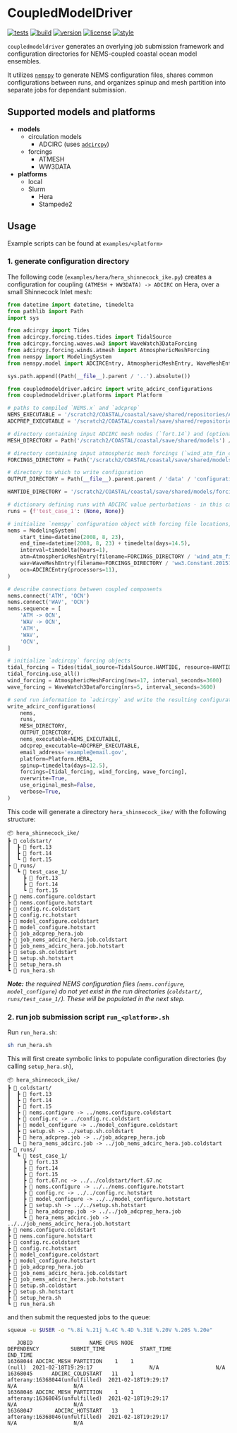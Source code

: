 # CoupledModelDriver

[![tests](https://github.com/noaa-ocs-modeling/CoupledModelDriver/workflows/tests/badge.svg)](https://github.com/noaa-ocs-modeling/CoupledModelDriver/actions?query=workflow%3Atests)
[![build](https://github.com/noaa-ocs-modeling/CoupledModelDriver/workflows/build/badge.svg)](https://github.com/noaa-ocs-modeling/CoupledModelDriver/actions?query=workflow%3Abuild)
[![version](https://img.shields.io/pypi/v/CoupledModelDriver)](https://pypi.org/project/CoupledModelDriver)
[![license](https://img.shields.io/github/license/noaa-ocs-modeling/CoupledModelDriver)](https://creativecommons.org/share-your-work/public-domain/cc0)
[![style](https://sourceforge.net/p/oitnb/code/ci/default/tree/_doc/_static/oitnb.svg?format=raw)](https://sourceforge.net/p/oitnb/code)

`coupledmodeldriver` generates an overlying job submission framework and configuration directories for NEMS-coupled coastal
ocean model ensembles.

It utilizes [`nemspy`](https://pypi.org/project/nemspy) to generate NEMS configuration files, shares common configurations
between runs, and organizes spinup and mesh partition into separate jobs for dependant submission.

## Supported models and platforms

- **models**
    - circulation models
        - ADCIRC (uses [`adcircpy`](https://pypi.org/project/adcircpy))
    - forcings
        - ATMESH
        - WW3DATA
- **platforms**
    - local
    - Slurm
        - Hera
        - Stampede2

## Usage

Example scripts can be found at `examples/<platform>`

### 1. generate configuration directory

The following code (`examples/hera/hera_shinnecock_ike.py`) creates a configuration for coupling `(ATMESH + WW3DATA) -> ADCIRC`
on Hera, over a small Shinnecock Inlet mesh:

```python
from datetime import datetime, timedelta
from pathlib import Path
import sys

from adcircpy import Tides
from adcircpy.forcing.tides.tides import TidalSource
from adcircpy.forcing.waves.ww3 import WaveWatch3DataForcing
from adcircpy.forcing.winds.atmesh import AtmosphericMeshForcing
from nemspy import ModelingSystem
from nemspy.model import ADCIRCEntry, AtmosphericMeshEntry, WaveMeshEntry

sys.path.append((Path(__file__).parent / '..').absolute())

from coupledmodeldriver.adcirc import write_adcirc_configurations
from coupledmodeldriver.platforms import Platform

# paths to compiled `NEMS.x` and `adcprep`
NEMS_EXECUTABLE = '/scratch2/COASTAL/coastal/save/shared/repositories/ADC-WW3-NWM-NEMS/ALLBIN_INSTALL/NEMS-adcirc_atmesh_ww3data.x'
ADCPREP_EXECUTABLE = '/scratch2/COASTAL/coastal/save/shared/repositories/ADC-WW3-NWM-NEMS/ALLBIN_INSTALL/adcprep'

# directory containing input ADCIRC mesh nodes (`fort.14`) and (optionally) mesh values (`fort.13`)
MESH_DIRECTORY = Path('/scratch2/COASTAL/coastal/save/shared/models') / 'meshes' / 'shinnecock' / 'grid_v1'

# directory containing input atmospheric mesh forcings (`wind_atm_fin_ch_time_vec.nc`) and WaveWatch III forcings (`ww3.Constant.20151214_sxy_ike_date.nc`)
FORCINGS_DIRECTORY = Path('/scratch2/COASTAL/coastal/save/shared/models') / 'forcings' / 'shinnecock' / 'ike'

# directory to which to write configuration
OUTPUT_DIRECTORY = Path(__file__).parent.parent / 'data' / 'configuration' / 'hera_shinnecock_ike'

HAMTIDE_DIRECTORY = '/scratch2/COASTAL/coastal/save/shared/models/forcings/tides/hamtide'

# dictionary defining runs with ADCIRC value perturbations - in this case, a single run with no perturbation
runs = {f'test_case_1': (None, None)}

# initialize `nemspy` configuration object with forcing file locations, start and end times,  and processor assignment
nems = ModelingSystem(
    start_time=datetime(2008, 8, 23),
    end_time=datetime(2008, 8, 23) + timedelta(days=14.5),
    interval=timedelta(hours=1),
    atm=AtmosphericMeshEntry(filename=FORCINGS_DIRECTORY / 'wind_atm_fin_ch_time_vec.nc', processors=1),
    wav=WaveMeshEntry(filename=FORCINGS_DIRECTORY / 'ww3.Constant.20151214_sxy_ike_date.nc', processors=1),
    ocn=ADCIRCEntry(processors=11),
)

# describe connections between coupled components
nems.connect('ATM', 'OCN')
nems.connect('WAV', 'OCN')
nems.sequence = [
    'ATM -> OCN',
    'WAV -> OCN',
    'ATM',
    'WAV',
    'OCN',
]

# initialize `adcircpy` forcing objects
tidal_forcing = Tides(tidal_source=TidalSource.HAMTIDE, resource=HAMTIDE_DIRECTORY)
tidal_forcing.use_all()
wind_forcing = AtmosphericMeshForcing(nws=17, interval_seconds=3600)
wave_forcing = WaveWatch3DataForcing(nrs=5, interval_seconds=3600)

# send run information to `adcircpy` and write the resulting configuration to output directory
write_adcirc_configurations(
    nems,
    runs,
    MESH_DIRECTORY,
    OUTPUT_DIRECTORY,
    nems_executable=NEMS_EXECUTABLE,
    adcprep_executable=ADCPREP_EXECUTABLE,
    email_address='example@email.gov',
    platform=Platform.HERA,
    spinup=timedelta(days=12.5),
    forcings=[tidal_forcing, wind_forcing, wave_forcing],
    overwrite=True,
    use_original_mesh=False,
    verbose=True,
)
```

This code will generate a directory `hera_shinnecock_ike/` with the following structure:

```
📦 hera_shinnecock_ike/
┣ 📂 coldstart/
┃  ┣ 📜 fort.13
┃  ┣ 📜 fort.14
┃  ┗ 📜 fort.15
┣ 📂 runs/
┃  ┗ 📂 test_case_1/
┃    ┣ 📜 fort.13
┃    ┣ 📜 fort.14
┃    ┗ 📜 fort.15
┣ 📜 nems.configure.coldstart
┣ 📜 nems.configure.hotstart
┣ 📜 config.rc.coldstart
┣ 📜 config.rc.hotstart
┣ 📜 model_configure.coldstart
┣ 📜 model_configure.hotstart
┣ 📜 job_adcprep_hera.job
┣ 📜 job_nems_adcirc_hera.job.coldstart
┣ 📜 job_nems_adcirc_hera.job.hotstart
┣ 📜 setup.sh.coldstart
┣ 📜 setup.sh.hotstart
┣ 📜 setup_hera.sh
┗ 📜 run_hera.sh
```

_**Note:** the required NEMS configuration files (`nems.configure`, `model_configure`) do not yet exist in the run
directories (`coldstart/`, `runs/test_case_1/`). These will be populated in the next step._

### 2. run job submission script `run_<platform>.sh`

Run `run_hera.sh`:

```bash
sh run_hera.sh
``` 

This will first create symbolic links to populate configuration directories (by calling `setup_hera.sh`),

```
📦 hera_shinnecock_ike/
┣ 📂 coldstart/
┃  ┣ 📜 fort.13
┃  ┣ 📜 fort.14
┃  ┣ 📜 fort.15
┃  ┣ 🔗 nems.configure -> ../nems.configure.coldstart
┃  ┣ 🔗 config.rc -> ../config.rc.coldstart
┃  ┣ 🔗 model_configure -> ../model_configure.coldstart
┃  ┣ 🔗 setup.sh -> ../setup.sh.coldstart
┃  ┣ 🔗 hera_adcprep.job -> ../job_adcprep_hera.job
┃  ┗ 🔗 hera_nems_adcirc.job -> ../job_nems_adcirc_hera.job.coldstart
┣ 📂 runs/
┃  ┗ 📂 test_case_1/
┃    ┣ 📜 fort.13
┃    ┣ 📜 fort.14
┃    ┣ 📜 fort.15
┃    ┣ 🔗 fort.67.nc -> ../../coldstart/fort.67.nc
┃    ┣ 🔗 nems.configure -> ../../nems.configure.hotstart
┃    ┣ 🔗 config.rc -> ../../config.rc.hotstart
┃    ┣ 🔗 model_configure -> ../../model_configure.hotstart
┃    ┣ 🔗 setup.sh -> ../../setup.sh.hotstart
┃    ┣ 🔗 hera_adcprep.job -> ../../job_adcprep_hera.job
┃    ┗ 🔗 hera_nems_adcirc.job -> ../../job_nems_adcirc_hera.job.hotstart
┣ 📜 nems.configure.coldstart
┣ 📜 nems.configure.hotstart
┣ 📜 config.rc.coldstart
┣ 📜 config.rc.hotstart
┣ 📜 model_configure.coldstart
┣ 📜 model_configure.hotstart
┣ 📜 job_adcprep_hera.job
┣ 📜 job_nems_adcirc_hera.job.coldstart
┣ 📜 job_nems_adcirc_hera.job.hotstart
┣ 📜 setup.sh.coldstart
┣ 📜 setup.sh.hotstart
┣ 📜 setup_hera.sh
┗ 📜 run_hera.sh
```

and then submit the requested jobs to the queue:

```bash
squeue -u $USER -o "%.8i %.21j %.4C %.4D %.31E %.20V %.20S %.20e"
```

```
   JOBID                  NAME CPUS NODE                      DEPENDENCY          SUBMIT_TIME           START_TIME             END_TIME
16368044 ADCIRC_MESH_PARTITION    1    1                          (null)  2021-02-18T19:29:17                  N/A                  N/A
16368045      ADCIRC_COLDSTART   11    1  afterany:16368044(unfulfilled)  2021-02-18T19:29:17                  N/A                  N/A
16368046 ADCIRC_MESH_PARTITION    1    1  afterany:16368045(unfulfilled)  2021-02-18T19:29:17                  N/A                  N/A
16368047       ADCIRC_HOTSTART   13    1  afterany:16368046(unfulfilled)  2021-02-18T19:29:17                  N/A                  N/A
```
